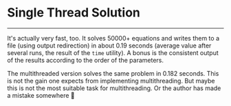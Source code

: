 # Single Thread Solution

---

It's actually very fast, too. It solves 50000+ equations and writes them to a file (using output redirection) in about 0.19 seconds (average value after several runs, the result of the `time` utility). A bonus is the consistent output of the results according to the order of the parameters.

The multithreaded version solves the same problem in 0.182 seconds. This is not the gain one expects from implementing multithreading. But maybe this is not the most suitable task for multithreading. Or the author has made a mistake somewhere :no_good: